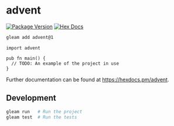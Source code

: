 # advent

[![Package Version](https://img.shields.io/hexpm/v/advent)](https://hex.pm/packages/advent)
[![Hex Docs](https://img.shields.io/badge/hex-docs-ffaff3)](https://hexdocs.pm/advent/)

```sh
gleam add advent@1
```
```gleam
import advent

pub fn main() {
  // TODO: An example of the project in use
}
```

Further documentation can be found at <https://hexdocs.pm/advent>.

## Development

```sh
gleam run   # Run the project
gleam test  # Run the tests
```
